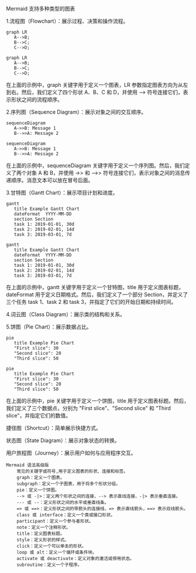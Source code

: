 Mermaid 支持多种类型的图表

1.流程图（Flowchart）：展示过程、决策和操作流程。
```
graph LR
   A-->B;
   B-->C;
   C-->D;
```

```mermaid
graph LR
   A-->B;
   B-->C;
   C-->D;
```
在上面的示例中，graph 关键字用于定义一个图表，LR 参数指定图表方向为从左到右。然后，我们定义了四个形状 A、B、C 和 D，并使用 --> 符号连接它们，表示形状之间的流程顺序。

2.序列图（Sequence Diagram）：展示对象之间的交互顺序。
```
sequenceDiagram
   A->>B: Message 1
   B-->>A: Message 2
```
```mermaid
sequenceDiagram
   A->>B: Message 1
   B-->>A: Message 2
```
在上面的示例中，sequenceDiagram 关键字用于定义一个序列图。然后，我们定义了两个对象 A 和 B，并使用 ->> 和 -->> 符号连接它们，表示对象之间的消息传递顺序。消息文本可以放在冒号后面。

3.甘特图（Gantt Chart）：展示项目计划和进度。
```
gantt
   title Example Gantt Chart
   dateFormat  YYYY-MM-DD
   section Section
   task 1: 2019-01-01, 30d
   task 2: 2019-02-01, 14d
   task 3: 2019-03-01, 7d
```
```mermaid
gantt
   title Example Gantt Chart
   dateFormat  YYYY-MM-DD
   section Section
   task 1: 2019-01-01, 30d
   task 2: 2019-02-01, 14d
   task 3: 2019-03-01, 7d
```
在上面的示例中，gantt 关键字用于定义一个甘特图，title 用于定义图表标题，dateFormat 用于定义日期格式。然后，我们定义了一个部分 Section，并定义了三个任务 task 1、task 2 和 task 3，并指定了它们的开始日期和持续时间。


4.词云图（Class Diagram）：展示类的结构和关系。

5.饼图（Pie Chart）：展示数据占比。
```
pie
   title Example Pie Chart
   "First slice": 30
   "Second slice": 20
   "Third slice": 50
```
```mermaid
pie
   title Example Pie Chart
   "First slice": 30
   "Second slice": 20
   "Third slice": 50
```
在上面的示例中，pie 关键字用于定义一个饼图，title 用于定义图表标题。然后，我们定义了三个数据点，分别为 "First slice"、"Second slice" 和 "Third slice"，并指定它们的数值。

捷径图（Shortcut）：简单展示快捷方式。

状态图（State Diagram）：展示对象状态的转换。

用户旅程图（Journey）：展示用户如何与应用程序交互。
```
Mermaid 语法高级版
    常见的关键字或符号,用于定义图表的形状、连接和标签。
    graph：定义一个图表。
    subgraph：定义一个子图表，用于将多个形状分组。
    pie：定义一个饼图。
    --> 或 -|>：定义两个形状之间的连接，--> 表示直线连接，-|> 表示垂直连接。
    --- 或 --：定义形状之间的水平或垂直线条。
    => 或 ==>：定义形状之间的带箭头的连接线，=> 表示直线箭头，==> 表示双线箭头。
    class 或 interface：定义一个类或接口形状。
    participant：定义一个参与者形状。
    note：定义一个注释形状。
    title：定义图表标题。
    style：定义形状的样式。
    click：定义一个可以单击的形状。
    loop 或 alt：定义一个循环或条件块。
    activate 或 deactivate：定义对象的激活或停用状态。
    subroutine：定义一个子程序。


